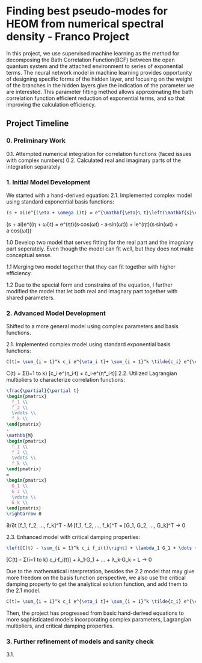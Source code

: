 # Finding best pseudo-modes for HEOM from numerical spectral density - Franco Project

In this project, we use supervised machine learning as the method for decomposing the Bath
Correlation Function(BCF) between the open quantum system and the attached environment to
series of exponential terms. The neural network model in machine learning provides opportunity
of designing specific forms of the hidden layer, and focusing on the weight of the branches in the
hidden layers give the indication of the parameter we are interested. This parameter fitting method
allows approximating the bath correlation function efficient reduction of exponential terms, and so
that improving the calculation efficiency.

## Project Timeline

### 0. Preliminary Work
0.1. Attempted numerical integration for correlation functions (faced issues with complex numbers)
0.2. Calculated real and imaginary parts of the integration separately

### 1. Initial Model Development
We started with a hand-derived equation:
2.1. Implemented complex model using standard exponential basis functions:
<!--
![(s + ai)e^{(\eta + \omega i)t} = e^{\mathbf{\eta}\ t}\left(\mathbf{s}\cos{\mathbf{\omega}t}-\mathbf{a}\sin{\mathbf{\omega}t}\right)+ie^{\mathbf{\eta}\ t}\left(\mathbf{s}\sin{\mathbf{\omega}t}+\mathbf{a}\cos{\mathbf{\omega}t}\right)](https://latex.codecogs.com/gif.latex?C%28t%29%3D%20%5Csum_%7Bi%20%3D%201%7D%5Ek%20c_i%20e%5E%7B%5Ceta_i%20t%7D&plus;%20%5Csum_%7Bi%20%3D%201%7D%5Ek%20%5Ctilde%7Bc_i%7D%20e%5E%7B%5Ceta%5E%5Cast_i%20t%7D)
-->
```latex
(s + ai)e^{(\eta + \omega i)t} = e^{\mathbf{\eta}\ t}\left(\mathbf{s}\cos{\mathbf{\omega}t}-\mathbf{a}\sin{\mathbf{\omega}t}\right)+ie^{\mathbf{\eta}\ t}\left(\mathbf{s}\sin{\mathbf{\omega}t}+\mathbf{a}\cos{\mathbf{\omega}t}\right)
```
(s + ai)e^((η + ωi)t) = e^(ηt)(s·cos(ωt) - a·sin(ωt)) + ie^(ηt)(s·sin(ωt) + a·cos(ωt))

1.0 Develop two model that serves fitting for the real part and the imagniary part seperately. Even though the model can fit well, but they does not make conceptual sense.

1.1 Merging two model together that they can fit together with higher efficiency.

1.2 Due to the special form and constrains of the equation, I further modified the model that let both real and imagnary part together with shared parameters.

### 2. Advanced Model Development
Shifted to a more general model using complex parameters and basis functions.

2.1. Implemented complex model using standard exponential basis functions:

```latex
C(t)= \sum_{i = 1}^k c_i e^{\eta_i t}+ \sum_{i = 1}^k \tilde{c_i} e^{\eta^\ast_i t}
```
C(t) = Σ(i=1 to k) [c_i·e^(η_i·t) + c̃_i·e^(η*_i·t)]
2.2. Utilized Lagrangian multipliers to characterize correlation functions:
```latex
\frac{\partial}{\partial t}
\begin{pmatrix}
  f_1 \\
  f_2 \\
  \vdots \\
  f_k \\  
\end{pmatrix}
-
\mathbb{M}
\begin{pmatrix}
  f_1 \\
  f_2 \\
  \vdots \\
  f_k \\  
\end{pmatrix}
=
\begin{pmatrix}
  G_1 \\
  G_2 \\
  \vdots \\
  G_k \\  
\end{pmatrix}
\rightarrow 0
```
∂/∂t [f_1, f_2, ..., f_k]^T - M·[f_1, f_2, ..., f_k]^T = [G_1, G_2, ..., G_k]^T → 0

2.3. Enhanced model with critical damping properties:
```latex
\left[C(t) - \sum_{i = 1}^k c_i f_i(t)\right] + \lambda_1 G_1 + \dots + \lambda_k G_k = \mathcal{L}\rightarrow 0
```
[C(t) - Σ(i=1 to k) c_i·f_i(t)] + λ_1·G_1 + ... + λ_k·G_k = L → 0

Due to the mathematical interpretation, besides the 2.2 model that may give more freedom on the basis function perspective, we also use the critical damping property to get the analytical solution function, and add them to the 2.1 model.
```latex
C(t)= \sum_{i = 1}^k c_i e^{\eta_i t}+ \sum_{i = 1}^k \tilde{c_i} e^{\eta^\ast_i t} + d_1\psi_1 + d_2\psi_2
```

Then, the project has progressed from basic hand-derived equations to more sophisticated models incorporating complex parameters, Lagrangian multipliers, and critical damping properties.

### 3. Further refinement of models and sanity check
3.1. 
